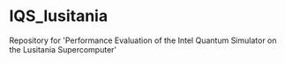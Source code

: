 # IQS_lusitania
Repository for 'Performance Evaluation of the Intel Quantum Simulator on the Lusitania Supercomputer'
